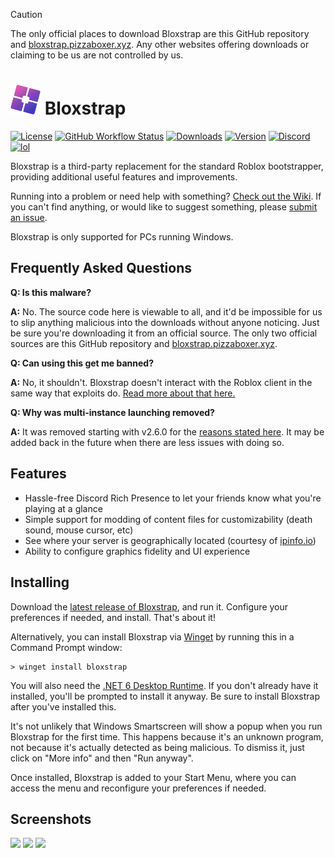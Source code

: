 > [!CAUTION]
> The only official places to download Bloxstrap are this GitHub repository and [bloxstrap.pizzaboxer.xyz](https://bloxstrap.pizzaboxer.xyz). Any other websites offering downloads or claiming to be us are not controlled by us.

# <img src="https://github.com/the-the-1/bloxstrap-with-multi-instance-launching/raw/main/Images/Bloxstrap.png" width="48"/> Bloxstrap

[![License](https://img.shields.io/github/license/the-the-1/bloxstrap-with-multi-instance-launching)](https://github.com/the-the-1/bloxstrap-with-multi-instance-launching/blob/main/LICENSE)
[![GitHub Workflow Status](https://img.shields.io/github/actions/workflow/status/the-the-1/bloxstrap-with-multi-instance-launching/ci.yml?branch=main&label=builds)](https://github.com/the-the-1/bloxstrap-with-multi-instance-launching/actions)
[![Downloads](https://img.shields.io/github/downloads/the-the-1/bloxstrap-with-multi-instance-launching/latest/total?color=981bfe)](https://github.com/the-the-1/bloxstrap-with-multi-instance-launching/releases)
[![Version](https://img.shields.io/github/v/release/the-the-1/bloxstrap-with-multi-instance-launching?color=7a39fb)](https://github.com/the-the-1/bloxstrap-with-multi-instance-launching/releases/latest)
[![Discord](https://img.shields.io/discord/1099468797410283540?logo=discord&logoColor=white&label=discord&color=4d3dff)](https://discord.gg/nKjV3mGq6R)
[![lol](https://img.shields.io/badge/mom%20made-pizza%20rolls-orange)](https://media.tenor.com/FIkSGbGycmAAAAAd/manly-roblox.gif)

Bloxstrap is a third-party replacement for the standard Roblox bootstrapper, providing additional useful features and improvements.

Running into a problem or need help with something? [Check out the Wiki](https://github.com/pizzaboxer/bloxstrap/wiki). If you can't find anything, or would like to suggest something, please [submit an issue](https://github.com/pizzaboxer/bloxstrap/issues).
 
Bloxstrap is only supported for PCs running Windows.

## Frequently Asked Questions

**Q: Is this malware?**

**A:** No. The source code here is viewable to all, and it'd be impossible for us to slip anything malicious into the downloads without anyone noticing. Just be sure you're downloading it from an official source. The only two official sources are this GitHub repository and [bloxstrap.pizzaboxer.xyz](https://bloxstrap.pizzaboxer.xyz).

**Q: Can using this get me banned?**

**A:** No, it shouldn't. Bloxstrap doesn't interact with the Roblox client in the same way that exploits do. [Read more about that here.](https://github.com/pizzaboxer/bloxstrap/wiki/Why-it's-not-reasonably-possible-for-you-to-be-banned-by-Bloxstrap)

**Q: Why was multi-instance launching removed?**

**A:** It was removed starting with v2.6.0 for the [reasons stated here](https://github.com/pizzaboxer/bloxstrap/wiki/Plans-to-remove-multi%E2%80%90instance-launching-from-Bloxstrap). It may be added back in the future when there are less issues with doing so.

## Features

- Hassle-free Discord Rich Presence to let your friends know what you're playing at a glance
- Simple support for modding of content files for customizability (death sound, mouse cursor, etc)
- See where your server is geographically located (courtesy of [ipinfo.io](https://ipinfo.io))
- Ability to configure graphics fidelity and UI experience
 
 ## Installing
Download the [latest release of Bloxstrap](https://github.com/the-the-1/bloxstrap-with-multi-instance-launching/releases/latest), and run it. Configure your preferences if needed, and install. That's about it!

Alternatively, you can install Bloxstrap via [Winget](https://winstall.app/apps/pizzaboxer.Bloxstrap) by running this in a Command Prompt window:
```
> winget install bloxstrap
```

You will also need the [.NET 6 Desktop Runtime](https://aka.ms/dotnet-core-applaunch?missing_runtime=true&arch=x64&rid=win11-x64&apphost_version=6.0.16&gui=true). If you don't already have it installed, you'll be prompted to install it anyway. Be sure to install Bloxstrap after you've installed this.

It's not unlikely that Windows Smartscreen will show a popup when you run Bloxstrap for the first time. This happens because it's an unknown program, not because it's actually detected as being malicious. To dismiss it, just click on "More info" and then "Run anyway".

Once installed, Bloxstrap is added to your Start Menu, where you can access the menu and reconfigure your preferences if needed.

## Screenshots

<p float="left">
    <img src="https://github.com/pizzaboxer/bloxstrap/assets/41478239/dcfd0cdf-1aae-45bb-849a-f7710ec63b28" width="435" />
    <img src="https://github.com/pizzaboxer/bloxstrap/assets/41478239/e08cdf28-4f99-46b5-99f2-5c338aac86db" width="390" />
    <img src="https://github.com/pizzaboxer/bloxstrap/assets/41478239/7ba35223-9115-401f-bbc1-d15e9c5fd79e" width="232" />
<p>
